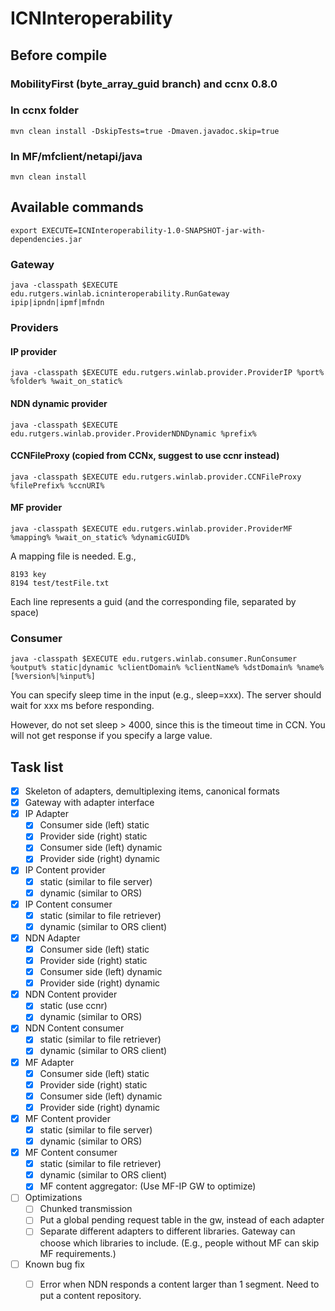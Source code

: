 # ICNInteroperability
## Before compile
### MobilityFirst (byte_array_guid branch) and ccnx 0.8.0
### In ccnx folder
```
mvn clean install -DskipTests=true -Dmaven.javadoc.skip=true
```
### In MF/mfclient/netapi/java 
```
mvn clean install
```
## Available commands
```
export EXECUTE=ICNInteroperability-1.0-SNAPSHOT-jar-with-dependencies.jar
```
### Gateway
```
java -classpath $EXECUTE edu.rutgers.winlab.icninteroperability.RunGateway ipip|ipndn|ipmf|mfndn
```
### Providers
#### IP provider
```
java -classpath $EXECUTE edu.rutgers.winlab.provider.ProviderIP %port% %folder% %wait_on_static%
```
#### NDN dynamic provider
```
java -classpath $EXECUTE edu.rutgers.winlab.provider.ProviderNDNDynamic %prefix%
```
#### CCNFileProxy (copied from CCNx, suggest to use ccnr instead)
```
java -classpath $EXECUTE edu.rutgers.winlab.provider.CCNFileProxy %filePrefix% %ccnURI%
```
#### MF provider
```
java -classpath $EXECUTE edu.rutgers.winlab.provider.ProviderMF %mapping% %wait_on_static% %dynamicGUID%
```
A mapping file is needed. E.g.,
```
8193 key
8194 test/testFile.txt
```
Each line represents a guid (and the corresponding file, separated by space)
### Consumer
```
java -classpath $EXECUTE edu.rutgers.winlab.consumer.RunConsumer %output% static|dynamic %clientDomain% %clientName% %dstDomain% %name% [%version%|%input%]
```
You can specify sleep time in the input (e.g., sleep=xxx). The server should wait for xxx ms before responding.

However, do not set sleep > 4000, since this is the timeout time in CCN. You will not get response if you specify a large value.

## Task list
- [x] Skeleton of adapters, demultiplexing items, canonical formats
- [x] Gateway with adapter interface
- [x] IP Adapter
  - [x] Consumer side (left) static
  - [x] Provider side (right) static
  - [x] Consumer side (left) dynamic
  - [x] Provider side (right) dynamic
- [x] IP Content provider
  - [x] static (similar to file server)
  - [x] dynamic (similar to ORS)
- [x] IP Content consumer
  - [x] static (similar to file retriever)
  - [x] dynamic (similar to ORS client)
- [x] NDN Adapter
  - [x] Consumer side (left) static
  - [x] Provider side (right) static
  - [x] Consumer side (left) dynamic
  - [x] Provider side (right) dynamic
- [x] NDN Content provider
  - [x] static (use ccnr)
  - [x] dynamic (similar to ORS)
- [x] NDN Content consumer
  - [x] static (similar to file retriever)
  - [x] dynamic (similar to ORS client)
- [x] MF Adapter
  - [x] Consumer side (left) static
  - [x] Provider side (right) static
  - [x] Consumer side (left) dynamic
  - [x] Provider side (right) dynamic
- [x] MF Content provider
  - [x] static (similar to file server)
  - [x] dynamic (similar to ORS)
- [x] MF Content consumer
  - [x] static (similar to file retriever)
  - [x] dynamic (similar to ORS client)
  - [x] MF content aggregator: (Use MF-IP GW to optimize)
- [ ] Optimizations
  - [ ] Chunked transmission  
  - [ ] Put a global pending request table in the gw, instead of each adapter
  - [ ] Separate different adapters to different libraries. Gateway can choose which libraries to include. (E.g., people without MF can skip MF requirements.)
- [ ] Known bug fix
  - [ ] Error when NDN responds a content larger than 1 segment. Need to put a content repository.

